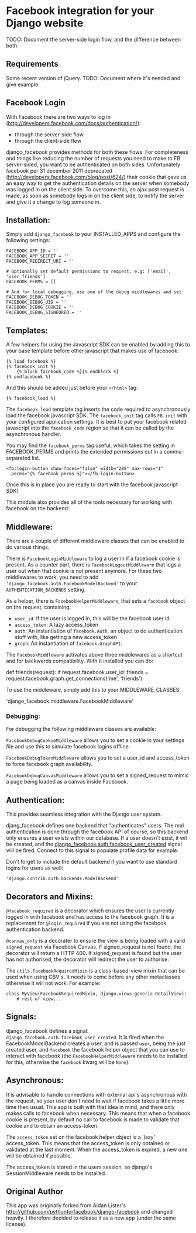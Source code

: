 Facebook integration for your Django website
=============================================

TODO: Document the server-side login flow, and the difference between both.

Requirements
------------

Some recent version of jQuery. TODO: Document where it's needed and give example

Facebook Login
---------------

With Facebook there are two ways to log in
(http://developers.facebook.com/docs/authentication/):

- through the server-side flow
- through the client-side flow

django_facebook provides methods for both these flows. For completeness and
things like reducing the number of requests you need to make to FB
server-sided, you want to be authenticated on both sides. Unfortunately
facebook per 31 december 2011 deprecated
(http://developers.facebook.com/blog/post/624/) their cookie that gave us an
easy way to get the authentication details on the server when somebody was
logged in on the client side. To overcome this, an ajax post request is made,
as soon as somebody logs in on the client side, to notify the server and give
it a change to log someone in.

Installation:
------------

Simply add ``django_facebook`` to your INSTALLED_APPS and configure
the following settings:

    FACEBOOK_APP_ID = ''
    FACEBOOK_APP_SECRET = ''
    FACEBOOK_REDIRECT_URI = ''

    # Optionally set default permissions to request, e.g: ['email', 'user_friends']
    FACEBOOK_PERMS = []

    # And for local debugging, use one of the debug middlewares and set:
    FACEBOOK_DEBUG_TOKEN = ''
    FACEBOOK_DEBUG_UID = ''
    FACEBOOK_DEBUG_COOKIE = ''
    FACEBOOK_DEBUG_SIGNEDREQ = ''


Templates:
---------

A few helpers for using the Javascript SDK can be enabled by adding
this to your base template before other javascript that makes use of facebook:

    {% load facebook %}
    {% facebook_init %}
        {% block facebook_code %}{% endblock %}
    {% endfacebook %}

And this should be added just before your ``</html>`` tag:

    {% facebook_load %}

The ``facebook_load`` template tag inserts the code required to
asynchronously load the facebook javascript SDK. The ``facebook_init``
tag calls ``FB.init`` with your configured application settings. It is
best to put your facebook related javascript into the ``facebook_code``
region so that it can be called by the asynchronous handler.

You may find the ``facebook_perms`` tag useful, which takes the setting
in FACEBOOK_PERMS and prints the extended permissions out in a
comma-separated list.

    <fb:login-button show-faces="false" width="200" max-rows="1"
      perms="{% facebook_perms %}"></fb:login-button>


Once this is in place you are ready to start with the facebook javascript SDK!

This module also provides all of the tools necessary for working with facebook
on the backend:


Middleware:
----------

There are a couple of different middleware classes that can be enabled to do
various things.

There is ``FacebookLoginMiddleware`` to log a user in if a facebook cookie is
present. As a counter part, there is ``FacebookLogoutMiddleware`` that logs a
user out when that cookie is not present anymore. For these two middlewares to
work, you need to add ``'django_facebook.auth.FacebookModelBackend'`` to your
``AUTHENTICATION_BACKENDS`` setting.

As a helper, there is ``FacebookHelperMiddleware``, that sets a ``facebook``
object on the request, containing:

- ``user_id``: If the user is logged in, this will be the facebook user id
- ``access_token``: A lazy access_token
- ``auth``: An instantiation of ``facebook.Auth``, an object to do
  authentication stuff with, like getting a new access_token
- ``graph``: An instantiation of ``facebook.GraphAPI``.

The ``FacebookMiddleware`` activates above three middlewares as a shortcut and
for backwards compatibility. With it installed you can do:

 def friends(request): if request.facebook.user_id: friends =
request.facebook.graph.get_connections('me', 'friends')

To use the middleware, simply add this to your MIDDLEWARE_CLASSES:

 'django_facebook.middleware.FacebookMiddleware'

### Debugging:

For debugging the following middleware classes are available:

``FacebookDebugCookieMiddleware`` allows you to set a cookie in your settings
file and use this to simulate facebook logins offline.

``FacebookDebugTokenMiddleware`` allows you to set a user_id and access_token to
force facebook graph availability.

``FacebookDebugCanvasMiddleware`` allows you to set a signed_request to mimic
a page being loaded as a canvas inside Facebook.


Authentication:
--------------

This provides seamless integration with the Django user system.

djang_facebook defines one backend that "authenticates" users. The real
authentication is done through the facebook API of course, so this backend
only ensures a user exists within our database. If a user doesn't exist, it
wil be created, and the [django_facebook.auth.facebook_user_created](#signals)
signal will be fired. Connect to this signal to populate profile data for
example.

Don't forget to include the default backend if you want to use standard
logins for users as well:

    'django.contrib.auth.backends.ModelBackend'


Decorators and Mixins:
---------------------

``@facebook_required`` is a decorator which ensures the user is currently
logged in with facebook and has access to the facebook graph. It is a replacement
for ``@login_required`` if you are not using the facebook authentication backend.

``@canvas_only`` is a decorater to ensure the view is being loaded with
a valid ``signed_request`` via Facebook Canvas. If signed_request is not found, the
decorator will return a HTTP 400. If signed_request is found but the user has not
authorised, the decorator will redirect the user to authorise.

The ``utils.FacebookRequiredMixin`` is a class-based-view mixin that can be
used when using CBV's. It needs to come before any other metaclasses otherwise
it will not work. For example:

    class MyView(FacebookRequiredMixin, django.views.generic.DetailView):
        # rest of view...


Signals:<a id="signals"/>
-------

django_facebook defines a signal:
``django_facebook.auth.facebook_user_created``. It is fired when the
FacebookModelBackend creates a user, and is passed ``user``, being the just
created user, and ``facebook`` the facebook helper object that you can use to
interact with facebook (the ``FacebookHelperMiddleware`` needs to be
installed for this, otherwise the ``facebook`` kwarg will be ``None``).

Asynchronous:
------------

It is advisable to handle connections with external api's asynchronous with
the request, so your user don't need to wait if facebook takes a little more
time then usual. This app is built with that idea in mind, and there only
makes calls to facebook when necessary. This means that when a facebook cookie
is present, by default no call to facebook is made to validate that cookie and
to obtain an access-token.

The ``access_token`` set on the facebook helper object is a 'lazy' access_token.
This means that the access_token is only obtained or validated at the last
moment. When the access_token is expired, a new one will be obtained if
possible.

The access_token is stored in the users session, so django's SessionMiddleware
needs to be installed.

Original Author
---------------

This app was originally forked from Aidan Lister's http://github.com/pythonforfacebook/django-facebook and changed heavily. I therefore decided to release it as a new app (under the same license).

